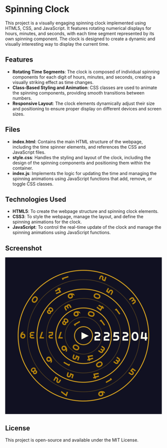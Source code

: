 # Spinning Clock

This project is a visually engaging spinning clock implemented using HTML5, CSS, and JavaScript. It features rotating numerical displays for hours, minutes, and seconds, with each time segment represented by its own spinning component. The clock is designed to create a dynamic and visually interesting way to display the current time.

## Features
- **Rotating Time Segments**: The clock is composed of individual spinning components for each digit of hours, minutes, and seconds, creating a visually striking effect as time changes.
- **Class-Based Styling and Animation**: CSS classes are used to animate the spinning components, providing smooth transitions between numbers.
- **Responsive Layout**: The clock elements dynamically adjust their size and positioning to ensure proper display on different devices and screen sizes.

## Files
- **index.html**: Contains the main HTML structure of the webpage, including the time spinner elements, and references the CSS and JavaScript files.
- **style.css**: Handles the styling and layout of the clock, including the design of the spinning components and positioning them within the container.
- **index.js**: Implements the logic for updating the time and managing the spinning animations using JavaScript functions that add, remove, or toggle CSS classes.

## Technologies Used
- **HTML5**: To create the webpage structure and spinning clock elements.
- **CSS3**: To style the webpage, manage the layout, and define the spinning animations for the clock.
- **JavaScript**: To control the real-time update of the clock and manage the spinning animations using JavaScript functions.

## Screenshot
![HEX And RGB Clock Screenshot](SpinningClockDemo.png)

## License
This project is open-source and available under the MIT License.
